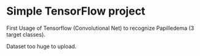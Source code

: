# Simple TensorFlow project

First Usage of Tensorflow (Convolutional Net) to recognize Papilledema (3 target classes). 

Dataset too huge to upload.

